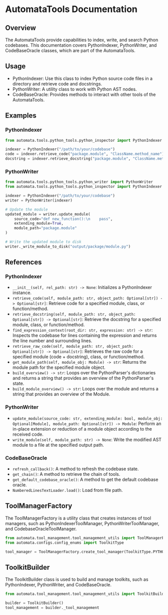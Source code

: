 # AutomataTools Documentation

## Overview

The AutomataTools provide capabilities to index, write, and search Python codebases. This documentation covers PythonIndexer, PythonWriter, and CodeBaseOracle classes, which are part of the AutomataTools.

## Usage

- PythonIndexer: Use this class to index Python source code files in a directory and retrieve code and docstrings.
- PythonWriter: A utility class to work with Python AST nodes.
- CodeBaseOracle: Provides methods to interact with other tools of the AutomataTools.

## Examples

### PythonIndexer

```python
from automata.tools.python_tools.python_inspector import PythonIndexer

indexer = PythonIndexer("/path/to/your/codebase")
code = indexer.retrieve_code("package.module", "ClassName.method_name")
docstring = indexer.retrieve_docstring("package.module", "ClassName.method_name")
```

### PythonWriter

```python
from automata.tools.python_tools.python_writer import PythonWriter
from automata.tools.python_tools.python_inspector import PythonIndexer

indexer = PythonIndexer("/path/to/your/codebase")
writer = PythonWriter(indexer)

# Update the module
updated_module = writer.update_module(
    source_code="def new_function():\n    pass",
    extending_module=True,
    module_path="package.module"
)

# Write the updated module to disk
writer._write_module_to_disk("output/package/module.py")
```

## References

### PythonIndexer

- `__init__(self, rel_path: str) -> None`: Initializes a PythonIndexer instance.
- `retrieve_code(self, module_path: str, object_path: Optional[str]) -> Optional[str]`: Retrieve code for a specified module, class, or function/method.
- `retrieve_docstring(self, module_path: str, object_path: Optional[str]) -> Optional[str]`: Retrieve the docstring for a specified module, class, or function/method.
- `find_expression_context(root_dir: str, expression: str) -> str`: Inspects the codebase for lines containing the expression and returns the line number and surrounding lines.
- `retrieve_raw_code(self, module_path: str, object_path: Optional[str]) -> Optional[str]`: Retrieves the raw code for a specified module (code + docstring), class, or function/method.
- `get_module_path(self, module_obj: Module) -> str`: Returns the module path for the specified module object.
- `build_overview() -> str`: Loops over the PythonParser's dictionaries and returns a string that provides an overview of the PythonParser's state.
- `build_module_overview() -> str`: Loops over the module and returns a string that provides an overview of the Module.

### PythonWriter

- `update_module(source_code: str, extending_module: bool, module_obj: Optional[Module], module_path: Optional[str]) -> Module`: Perform an in-place extension or reduction of a module object according to the received code.
- `write_module(self, module_path: str) -> None`: Write the modified AST module to a file at the specified output path.

### CodeBaseOracle

- `refresh_callback()`: A method to refresh the codebase state.
- `get_chain()`: A method to retrieve the chain of tools.
- `get_default_codebase_oracle()`: A method to get the default codebase oracle.
- `NumberedLinesTextLoader.load()`: Load from file path.

## ToolManagerFactory

The ToolManagerFactory is a utility class that creates instances of tool managers, such as PythonIndexerToolManager, PythonWriterToolManager, and CodebaseOracleToolManager.

```python
from automata.tool_management.tool_management_utils import ToolManagerFactory
from automata.configs.config_enums import ToolkitType

tool_manager = ToolManagerFactory.create_tool_manager(ToolkitType.PYTHON_INDEXER, inputs)
```

## ToolkitBuilder

The ToolkitBuilder class is used to build and manage toolkits, such as PythonIndexer, PythonWriter, and CodeBaseOracle.

```python
from automata.tool_management.tool_management_utils import ToolkitBuilder

builder = ToolkitBuilder()
tool_management = builder._tool_management
```
